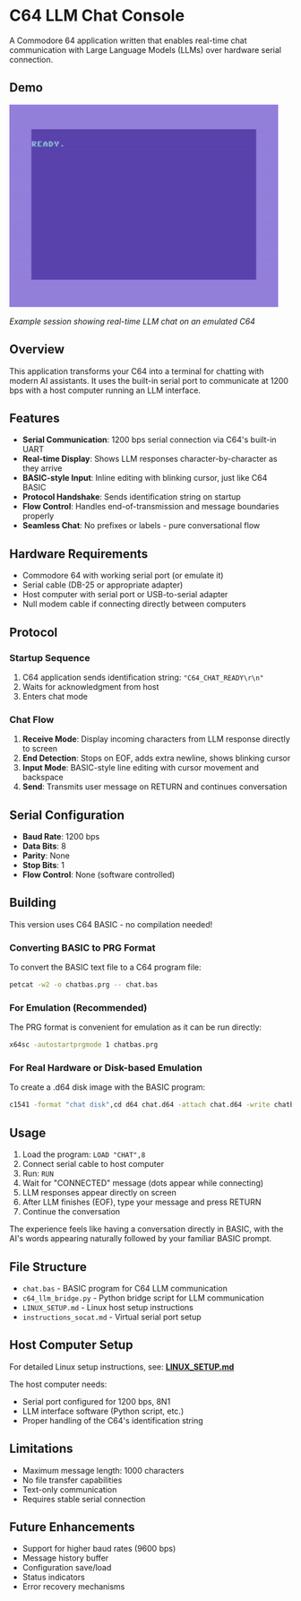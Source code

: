 # C64 LLM Chat Console

A Commodore 64 application written that enables real-time chat communication with Large Language Models (LLMs) over hardware serial connection.

## Demo

![C64 LLM Chat Demo](docs/jack.gif)

*Example session showing real-time LLM chat on an emulated C64*

## Overview

This application transforms your C64 into a terminal for chatting with modern AI assistants. It uses the built-in serial port to communicate at 1200 bps with a host computer running an LLM interface.

## Features

- **Serial Communication**: 1200 bps serial connection via C64's built-in UART
- **Real-time Display**: Shows LLM responses character-by-character as they arrive
- **BASIC-style Input**: Inline editing with blinking cursor, just like C64 BASIC
- **Protocol Handshake**: Sends identification string on startup
- **Flow Control**: Handles end-of-transmission and message boundaries properly
- **Seamless Chat**: No prefixes or labels - pure conversational flow

## Hardware Requirements

- Commodore 64 with working serial port (or emulate it)
- Serial cable (DB-25 or appropriate adapter)
- Host computer with serial port or USB-to-serial adapter
- Null modem cable if connecting directly between computers

## Protocol

### Startup Sequence
1. C64 application sends identification string: `"C64_CHAT_READY\r\n"`
2. Waits for acknowledgment from host
3. Enters chat mode

### Chat Flow
1. **Receive Mode**: Display incoming characters from LLM response directly to screen
2. **End Detection**: Stops on EOF, adds extra newline, shows blinking cursor
3. **Input Mode**: BASIC-style line editing with cursor movement and backspace
4. **Send**: Transmits user message on RETURN and continues conversation

## Serial Configuration

- **Baud Rate**: 1200 bps
- **Data Bits**: 8
- **Parity**: None
- **Stop Bits**: 1
- **Flow Control**: None (software controlled)

## Building

This version uses C64 BASIC - no compilation needed!

### Converting BASIC to PRG Format

To convert the BASIC text file to a C64 program file:

```bash
petcat -w2 -o chatbas.prg -- chat.bas
```

### For Emulation (Recommended)

The PRG format is convenient for emulation as it can be run directly:

```bash
x64sc -autostartprgmode 1 chatbas.prg
```

### For Real Hardware or Disk-based Emulation

To create a .d64 disk image with the BASIC program:

```bash
c1541 -format "chat disk",cd d64 chat.d64 -attach chat.d64 -write chatbas.prg chat
```

## Usage

1. Load the program: `LOAD "CHAT",8`
2. Connect serial cable to host computer  
3. Run: `RUN`
4. Wait for "CONNECTED" message (dots appear while connecting)
5. LLM responses appear directly on screen
6. After LLM finishes (EOF), type your message and press RETURN
7. Continue the conversation

The experience feels like having a conversation directly in BASIC, with the AI's words appearing naturally followed by your familiar BASIC prompt.

## File Structure

- `chat.bas` - BASIC program for C64 LLM communication
- `c64_llm_bridge.py` - Python bridge script for LLM communication  
- `LINUX_SETUP.md` - Linux host setup instructions
- `instructions_socat.md` - Virtual serial port setup

## Host Computer Setup

For detailed Linux setup instructions, see: **[LINUX_SETUP.md](LINUX_SETUP.md)**

The host computer needs:
- Serial port configured for 1200 bps, 8N1
- LLM interface software (Python script, etc.)
- Proper handling of the C64's identification string

## Limitations

- Maximum message length: 1000 characters
- No file transfer capabilities
- Text-only communication
- Requires stable serial connection

## Future Enhancements

- Support for higher baud rates (9600 bps)
- Message history buffer
- Configuration save/load
- Status indicators
- Error recovery mechanisms
